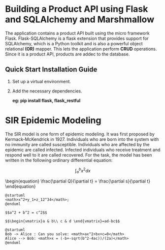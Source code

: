 Building a Product API using Flask and SQLAlchemy and Marshmallow
==================================================================

The application contains a product API built using the micro framework Flask. Flask-SQLAlchemy
is a flask extension that provides support for SQLAlchemy, which is a Python toolkit and is also a powerful
object relational **(OR)** mapper. This lets the application perform  **CRUD** operations. Since it is a product API, products are
addec to the database. 

Quick Start Installation Guide 
------------------------------

1. Set up a virtual environment.
2. Add the necessary dependencies. 

    **eg: pip install flask, flask_restful** 



# SIR Epidemic Modeling



The SIR model is one form of epidemic modeling. It was first proposed by Kermack-McKendrick in 1927.
Individuals who are born into the system with no immunity are called susceptible.
Individuals who are affected by the epidemic are called infected. Infected individuals who receive treatment and respond well to it are called recovered.
For the task, the model has been written in the following ordinary differential equation:



$$\int_{a}^{b} x^2 dx$$

\begin{equation}
\frac{\partial Q}{\partial t} = \frac{\partial s}{\partial t}
\end{equation}
``` plantuml
@startuml
<math>x^2+y_1+z_12^34</math>;
@enduml
```
`$$a^2 + b^2 = c^2$$`

`$$\begin{vmatrix}a & b\\
c & d
\end{vmatrix}=ad-bc$$`
```puml
@startuml
Bob -> Alice : Can you solve: <math>ax^2+bx+c=0</math>
Alice --> Bob: <math>x = (-b+-sqrt(b^2-4ac))/(2a)</math>
@enduml
```
